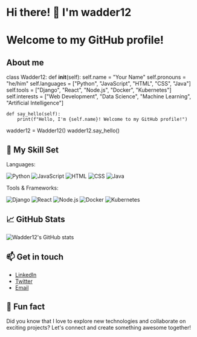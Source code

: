 # Hi there! 👋 I'm wadder12

# Welcome to my GitHub profile!

## About me
class Wadder12:
    def __init__(self):
        self.name = "Your Name"
        self.pronouns = "he/him"
        self.languages = ["Python", "JavaScript", "HTML", "CSS", "Java"]
        self.tools = ["Django", "React", "Node.js", "Docker", "Kubernetes"]
        self.interests = ["Web Development", "Data Science", "Machine Learning", "Artificial Intelligence"]

    def say_hello(self):
        print(f"Hello, I'm {self.name}! Welcome to my GitHub profile!")

wadder12 = Wadder12()
wadder12.say_hello()

## 🚀 My Skill Set

Languages:

![Python](https://img.shields.io/badge/-Python-black?style=flat-square&logo=Python)
![JavaScript](https://img.shields.io/badge/-JavaScript-black?style=flat-square&logo=javascript)
![HTML](https://img.shields.io/badge/-HTML-black?style=flat-square&logo=HTML5)
![CSS](https://img.shields.io/badge/-CSS-black?style=flat-square&logo=CSS3&logoColor=1572B6)
![Java](https://img.shields.io/badge/-Java-black?style=flat-square&logo=Java&logoColor=007396)

Tools & Frameworks:

![Django](https://img.shields.io/badge/-Django-black?style=flat-square&logo=django)
![React](https://img.shields.io/badge/-React-black?style=flat-square&logo=react)
![Node.js](https://img.shields.io/badge/-Node.js-black?style=flat-square&logo=node.js)
![Docker](https://img.shields.io/badge/-Docker-black?style=flat-square&logo=docker)
![Kubernetes](https://img.shields.io/badge/-Kubernetes-black?style=flat-square&logo=kubernetes)

## 📈 GitHub Stats

![Wadder12's GitHub stats](https://github-readme-stats.vercel.app/api?username=wadder12&show_icons=true&theme=radical)

## 📫 Get in touch
- [LinkedIn](https://www.linkedin.com/in/your-linkedin-profile)
- [Twitter](https://twitter.com/your-twitter-handle)
- [Email](mailto:your-email@example.com)

## 🎉 Fun fact
Did you know that I love to explore new technologies and collaborate on exciting projects? Let's connect and create something awesome together!
